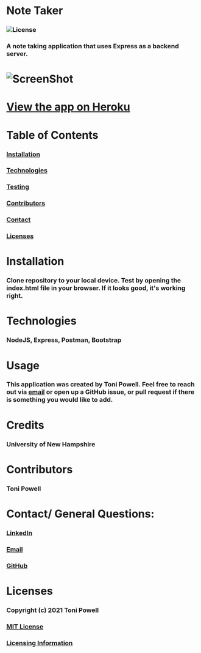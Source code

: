 # Note Taker 
### ![License](https://img.shields.io/badge/License-MIT-brightgreen.svg)
### A note taking application that uses Express as a backend server. 
# ![ScreenShot](https://user-images.githubusercontent.com/72999798/110210748-27d30380-7e61-11eb-98d6-92b20ea983ac.gif)
# [View the app on Heroku](https://note-genny.herokuapp.com/)

# Table of Contents
### [Installation](#Installation)
### [Technologies](#Technologies)
### [Testing](#Testing)
### [Contributors](#Contributors)
### [Contact](#Contact)
### [Licenses](#Licenses)


# Installation 
###  Clone repository to your local device. Test by opening the index.html file in your browser. If it looks good, it's working right. 

# Technologies
### NodeJS, Express, Postman, Bootstrap

# Usage
### This application was created by Toni Powell. Feel free to reach out via [email](tonipow3ll@gmail.com) or open up a GitHub issue, or pull request if there is something you would like to add. 

# Credits
### University of New Hampshire

# Contributors
### Toni Powell


# Contact/ General Questions:
### [LinkedIn](https://www.linkedin.com/in/tonipowell13)
### [Email](tonipow3ll@gmail.com)
### [GitHub](tonipow3ll.github.io)

# Licenses
### Copyright (c) 2021 Toni Powell
### [MIT License](https://opensource.org/licenses/MIT)
### [Licensing Information](https://opensource.org/licenses/MIT)

